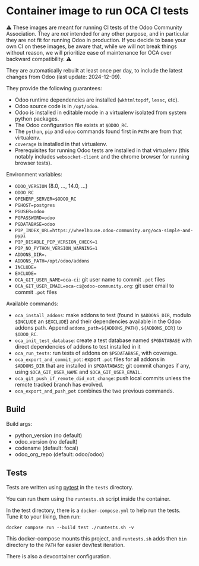 # Container image to run OCA CI tests

⚠️ These images are meant for running CI tests of the Odoo Community
Association. They are *not* intended for any other purpose, and in particular
they are not fit for running Odoo in production. If you decide to base your own
CI on these images, be aware that, while we will not break things without
reason, we will prioritize ease of maintenance for OCA over backward
compatibility. ⚠️

They are automatically rebuilt at least once per day,
to include the latest changes from Odoo (last update: 2024-12-09).

They provide the following guarantees:

- Odoo runtime dependencies are installed (`wkhtmltopdf`, `lessc`, etc).
- Odoo source code is in `/opt/odoo`.
- Odoo is installed in editable mode in a virtualenv isolated from system python packages.
- The Odoo configuration file exists at `$ODOO_RC`.
- The `python`, `pip` and `odoo` commands
  found first in `PATH` are from that virtualenv.
- `coverage` is installed in that virtualenv.
- Prerequisites for running Odoo tests are installed in that virtualenv
  (this notably includes `websocket-client` and the chrome browser for running
  browser tests).

Environment variables:

- `ODOO_VERSION` (8.0, ..., 14.0, ...)
- `ODOO_RC`
- `OPENERP_SERVER=$ODOO_RC`
- `PGHOST=postgres`
- `PGUSER=odoo`
- `PGPASSWORD=odoo`
- `PGDATABASE=odoo`
- `PIP_INDEX_URL=https://wheelhouse.odoo-community.org/oca-simple-and-pypi`
- `PIP_DISABLE_PIP_VERSION_CHECK=1`
- `PIP_NO_PYTHON_VERSION_WARNING=1`
- `ADDONS_DIR=.`
- `ADDONS_PATH=/opt/odoo/addons`
- `INCLUDE=`
- `EXCLUDE=`
- `OCA_GIT_USER_NAME=oca-ci`: git user name to commit `.pot` files
- `OCA_GIT_USER_EMAIL=oca-ci@odoo-community.org`: git user email to commit
  `.pot` files

Available commands:

- `oca_install_addons`: make addons to test (found in `$ADDONS_DIR`, modulo
  `$INCLUDE` an `$EXCLUDE`) and their dependencies available in the Odoo addons
  path. Append `addons_path=${ADDONS_PATH},${ADDONS_DIR}` to `$ODOO_RC`.
- `oca_init_test_database`: create a test database named `$PGDATABASE` with
  direct dependencies of addons to test installed in it
- `oca_run_tests`: run tests of addons on `$PGDATABASE`, with coverage.
- `oca_export_and_commit_pot`: export `.pot` files for all addons in
  `$ADDONS_DIR` that are installed in `$PGDATABASE`; git commit changes if any,
  using `$OCA_GIT_USER_NAME` and `$OCA_GIT_USER_EMAIL`.
- `oca_git_push_if_remote_did_not_change`: push local commits unless the remote
  tracked branch has evolved.
- `oca_export_and_push_pot` combines the two previous commands.

## Build

Build args:

- python_version (no default)
- odoo_version (no default)
- codename (default: focal)
- odoo_org_repo (default: odoo/odoo)

## Tests

Tests are written using [pytest](https://pytest.org) in the `tests` directory.

You can run them using the `runtests.sh` script inside the container.

In the test directory, there is a `docker-compose.yml` to help run the tests.
Tune it to your liking, then run:

`docker compose run --build test ./runtests.sh -v`

This docker-compose mounts this project, and `runtests.sh` adds then `bin` directory to
the `PATH` for easier dev/test iteration.

There is also a devcontainer configuration.

